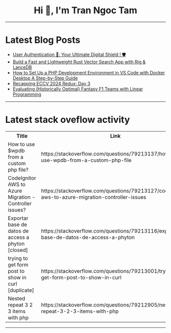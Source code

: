 <h1 align="center">Hi 👋, I'm Tran Ngoc Tam</h1>

---

# Latest Blog Posts 
<!-- BLOG-POST-LIST:START -->
- [User Authentication 🔑: Your Ultimate Digital Shield ! 🛡️](https://dev.to/enzo_dechaene/user-authentication-your-ultimate-digital-shield--3j8e)
- [Build a Fast and Lightweight Rust Vector Search App with Rig &amp; LanceDB](https://dev.to/0thtachi/build-a-fast-and-lightweight-rust-vector-search-app-with-rig-lancedb-57h2)
- [How to Set Up a PHP Development Environment in VS Code with Docker Desktop A Step-by-Step Guide](https://dev.to/mdarifulhaque/how-to-set-up-a-php-development-environment-in-vs-code-with-docker-desktop-a-step-by-step-guide-12ia)
- [Recapping ECCV 2024 Redux: Day 3](https://dev.to/voxel51/recapping-eccv-2024-redux-day-3-40c6)
- [Evaluating &lpar;Historically Optimal&rpar; Fantasy F1 Teams with Linear Programming](https://dev.to/datadr1ven/evaluating-historically-optimal-fantasy-f1-teams-with-linear-programming-295h)
<!-- BLOG-POST-LIST:END -->

---

# Latest stack oveflow activity
<table>
  <tr><th>Title</th><th>Link</th></tr>
  <!-- STACKOVERFLOW:START --><tr><td>How to use $wpdb from a custom php file?</td><td>https://stackoverflow.com/questions/79213137/how-to-use-wpdb-from-a-custom-php-file</td></tr><tr><td>CodeIgnitor AWS to Azure Migration - Controller issues?</td><td>https://stackoverflow.com/questions/79213127/codeignitor-aws-to-azure-migration-controller-issues</td></tr><tr><td>Exportar base de datos de access a phyton [closed]</td><td>https://stackoverflow.com/questions/79213116/exportar-base-de-datos-de-access-a-phyton</td></tr><tr><td>trying to get form post to show in curl [duplicate]</td><td>https://stackoverflow.com/questions/79213001/trying-to-get-form-post-to-show-in-curl</td></tr><tr><td>Nested repeat 3 2 3 items with php</td><td>https://stackoverflow.com/questions/79212905/nested-repeat-3-2-3-items-with-php</td></tr><!-- STACKOVERFLOW:END -->
</table>

---


